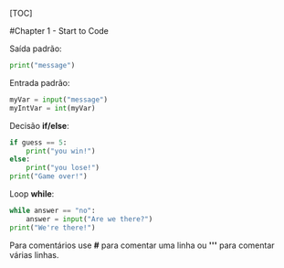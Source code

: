 [TOC]

#Chapter 1 - Start to Code

Saída padrão:

```python
print("message")
```

Entrada padrão:

```python
myVar = input("message")
myIntVar = int(myVar)
```

Decisão **if/else**:

```python
if guess == 5:
    print("you win!")
else:
    print("you lose!")
print("Game over!")
```

Loop **while**:

```python
while answer == "no":
    answer = input("Are we there?")
print("We're there!")
```

Para comentários use **#** para comentar uma linha ou **'''** para comentar várias linhas.



